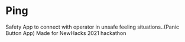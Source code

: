 # Ping
Safety App to connect with operator in unsafe feeling situations..(Panic Button App)
Made for NewHacks 2021 hackathon
